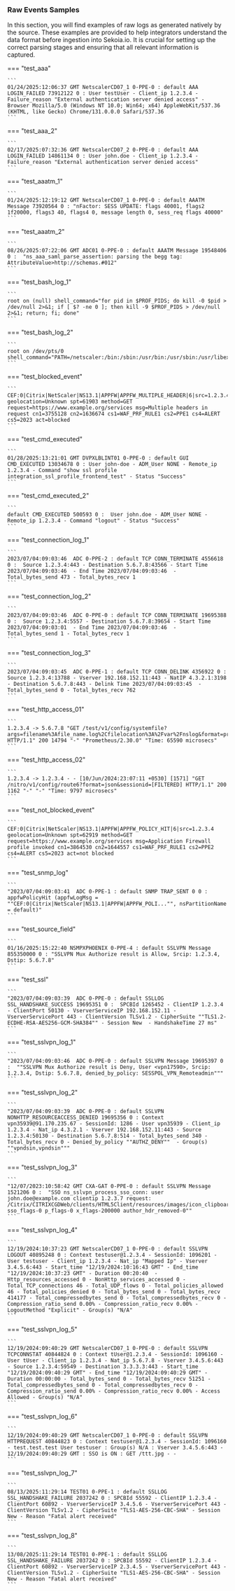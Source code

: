 
### Raw Events Samples

In this section, you will find examples of raw logs as generated natively by the source. These examples are provided to help integrators understand the data format before ingestion into Sekoia.io. It is crucial for setting up the correct parsing stages and ensuring that all relevant information is captured.


=== "test_aaa"

    ```
	01/24/2025:12:06:37 GMT NetscalerCD07_1 0-PPE-0 : default AAA LOGIN_FAILED 73912122 0 : User testUser - Client_ip 1.2.3.4 - Failure_reason "External authentication server denied access" - Browser Mozilla/5.0 (Windows NT 10.0; Win64; x64) AppleWebKit/537.36 (KHTML, like Gecko) Chrome/131.0.0.0 Safari/537.36
    ```



=== "test_aaa_2"

    ```
	02/17/2025:07:32:36 GMT NetscalerCD07_2 0-PPE-0 : default AAA LOGIN_FAILED 14861134 0 : User john.doe - Client_ip 1.2.3.4 - Failure_reason "External authentication server denied access"
    ```



=== "test_aaatm_1"

    ```
	01/24/2025:12:19:12 GMT NetscalerCD07_1 0-PPE-0 : default AAATM Message 73920564 0 : "nFactor: SESS UPDATE: flags 40001, flags2 1f20000, flags3 40, flags4 0, message length 0, sess_req flags 40000"
    ```



=== "test_aaatm_2"

    ```
	08/26/2025:07:22:06 GMT ADC01 0-PPE-0 : default AAATM Message 19548406 0 :  "ns_aaa_saml_parse_assertion: parsing the begg tag: AttributeValue>http://schemas.#012"
    ```



=== "test_bash_log_1"

    ```
	root on (null) shell_command="for pid in $PROF_PIDS; do kill -0 $pid > /dev/null 2>&1; if [ $? -ne 0 ]; then kill -9 $PROF_PIDS > /dev/null 2>&1; return; fi; done"
    ```



=== "test_bash_log_2"

    ```
	root on /dev/pts/0 shell_command="PATH=/netscaler:/bin:/sbin:/usr/bin:/usr/sbin:/usr/libexec:/usr/local/bin:/usr/local/sbin:."
    ```



=== "test_blocked_event"

    ```
	CEF:0|Citrix|NetScaler|NS13.1|APPFW|APPFW_MULTIPLE_HEADER|6|src=1.2.3.4 geolocation=Unknown spt=61903 method=GET request=https://www.example.org/services msg=Multiple headers in request cn1=3755128 cn2=1636674 cs1=WAF_PRF_RULE1 cs2=PPE1 cs4=ALERT cs5=2023 act=blocked
    ```



=== "test_cmd_executed"

    ```
	01/28/2025:13:21:01 GMT DVPXLBLINT01 0-PPE-0 : default GUI CMD_EXECUTED 13034678 0 : User john-doe - ADM_User NONE - Remote_ip 1.2.3.4 - Command "show ssl profile integration_ssl_profile_frontend_test" - Status "Success"
    ```



=== "test_cmd_executed_2"

    ```
	default CMD_EXECUTED 500593 0 :  User john.doe - ADM_User NONE - Remote_ip 1.2.3.4 - Command "logout" - Status "Success"
    ```



=== "test_connection_log_1"

    ```
	2023/07/04:09:03:46  ADC 0-PPE-2 : default TCP CONN_TERMINATE 4556618 0 :  Source 1.2.3.4:443 - Destination 5.6.7.8:43566 - Start Time 2023/07/04:09:03:46  - End Time 2023/07/04:09:03:46  - Total_bytes_send 473 - Total_bytes_recv 1
    ```



=== "test_connection_log_2"

    ```
	2023/07/04:09:03:46  ADC 0-PPE-0 : default TCP CONN_TERMINATE 19695388 0 :  Source 1.2.3.4:5557 - Destination 5.6.7.8:39654 - Start Time 2023/07/04:09:03:01  - End Time 2023/07/04:09:03:46  - Total_bytes_send 1 - Total_bytes_recv 1
    ```



=== "test_connection_log_3"

    ```
	2023/07/04:09:03:45  ADC 0-PPE-1 : default TCP CONN_DELINK 4356922 0 :  Source 1.2.3.4:13788 - Vserver 192.168.152.11:443 - NatIP 4.3.2.1:3198 - Destination 5.6.7.8:443 - Delink Time 2023/07/04:09:03:45  - Total_bytes_send 0 - Total_bytes_recv 762
    ```



=== "test_http_access_01"

    ```
	1.2.3.4 -> 5.6.7.8 "GET /test/v1/config/systemfile?args=filename%3Afile_name.log%2Cfilelocation%3A%2Fvar%2Fnslog&format=prometheus HTTP/1.1" 200 14794 "-" "Prometheus/2.30.0" "Time: 65590 microsecs"
    ```



=== "test_http_access_02"

    ```
	1.2.3.4 -> 1.2.3.4 - - [10/Jun/2024:23:07:11 +0530] [1571] "GET /nitro/v1/config/route6?format=json&sessionid=[FILTERED] HTTP/1.1" 200 1162 "-" "-" "Time: 9797 microsecs"
    ```



=== "test_not_blocked_event"

    ```
	CEF:0|Citrix|NetScaler|NS13.1|APPFW|APPFW_POLICY_HIT|6|src=1.2.3.4 geolocation=Unknown spt=62919 method=GET request=https://www.example.org/services msg=Application Firewall profile invoked cn1=3864530 cn2=1644557 cs1=WAF_PRF_RULE1 cs2=PPE2 cs4=ALERT cs5=2023 act=not blocked
    ```



=== "test_snmp_log"

    ```
	"2023/07/04:09:03:41  ADC 0-PPE-1 : default SNMP TRAP_SENT 0 0 :  appfwPolicyHit (appfwLogMsg = ""CEF:0|Citrix|NetScaler|NS13.1|APPFW|APPFW_POLI..."", nsPartitionName = default)"
    ```



=== "test_source_field"

    ```
	01/16/2025:15:22:40 NSMPXPHOENIX 0-PPE-4 : default SSLVPN Message 855350000 0 : "SSLVPN Mux Authorize result is Allow, Srcip: 1.2.3.4, Dstip: 5.6.7.8"
    ```



=== "test_ssl"

    ```
	"2023/07/04:09:03:39  ADC 0-PPE-0 : default SSLLOG SSL_HANDSHAKE_SUCCESS 19695351 0 :  SPCBId 1265452 - ClientIP 1.2.3.4 - ClientPort 50130 - VserverServiceIP 192.168.152.11 - VserverServicePort 443 - ClientVersion TLSv1.2 - CipherSuite ""TLS1.2-ECDHE-RSA-AES256-GCM-SHA384"" - Session New  - HandshakeTime 27 ms"
    ```



=== "test_sslvpn_log_1"

    ```
	"2023/07/04:09:03:46  ADC 0-PPE-0 : default SSLVPN Message 19695397 0 :  ""SSLVPN Mux Authorize result is Deny, User <vpn17590>, Srcip: 1.2.3.4, Dstip: 5.6.7.8, denied_by_policy: SESSPOL_VPN_Remoteadmin"""
    ```



=== "test_sslvpn_log_2"

    ```
	"2023/07/04:09:03:39  ADC 0-PPE-0 : default SSLVPN NONHTTP_RESOURCEACCESS_DENIED 19695356 0 : Context vpn35939@91.170.235.67 - SessionId: 1286 - User vpn35939 - Client_ip 1.2.3.4 - Nat_ip 4.3.2.1 - Vserver 192.168.152.11:443 - Source 1.2.3.4:50130 - Destination 5.6.7.8:514 - Total_bytes_send 340 - Total_bytes_recv 0 - Denied_by_policy ""AUTHZ_DENY""  - Group(s) ""vpndsin,vpndsin"""
    ```



=== "test_sslvpn_log_3"

    ```
	"12/07/2023:10:58:42 GMT CXA-GAT 0-PPE-0 : default SSLVPN Message 1521206 0 :  "SSO ns_sslvpn_process_sso_conn: user john.doe@example.com clientip 1.2.3.7 request: /Citrix/CITRIXCGDWeb/clients/HTML5Client/resources/images/icon_clipboard.png sso_flags-0 p_flags-0 x_flags-200000 author_hdr_removed-0""
    ```



=== "test_sslvpn_log_4"

    ```
	12/19/2024:10:37:23 GMT NetscalerCD07_1 0-PPE-0 : default SSLVPN LOGOUT 40895248 0 : Context testuser@1.2.3.4 - SessionId: 1096201 - User testuser - Client_ip 1.2.3.4 - Nat_ip "Mapped Ip" - Vserver 3.4.5.6:443 - Start_time "12/19/2024:10:16:43 GMT" - End_time "12/19/2024:10:37:23 GMT" - Duration 00:20:40  - Http_resources_accessed 0 - NonHttp_services_accessed 0 - Total_TCP_connections 46 - Total_UDP_flows 0 - Total_policies_allowed 46 - Total_policies_denied 0 - Total_bytes_send 0 - Total_bytes_recv 414177 - Total_compressedbytes_send 0 - Total_compressedbytes_recv 0 - Compression_ratio_send 0.00% - Compression_ratio_recv 0.00% - LogoutMethod "Explicit" - Group(s) "N/A"
    ```



=== "test_sslvpn_log_5"

    ```
	12/19/2024:09:40:29 GMT NetscalerCD07_1 0-PPE-0 : default SSLVPN TCPCONNSTAT 40844824 0 : Context tUser@1.2.3.4 - SessionId: 1096160 - User tUser - Client_ip 1.2.3.4 - Nat_ip 5.6.7.8 - Vserver 3.4.5.6:443 - Source 1.2.3.4:59549 - Destination 3.3.3.3:443 - Start_time "12/19/2024:09:40:29 GMT" - End_time "12/19/2024:09:40:29 GMT" - Duration 00:00:00 - Total_bytes_send 0 - Total_bytes_recv 51251 - Total_compressedbytes_send 0 - Total_compressedbytes_recv 0 - Compression_ratio_send 0.00% - Compression_ratio_recv 0.00% - Access Allowed - Group(s) "N/A"
    ```



=== "test_sslvpn_log_6"

    ```
	12/19/2024:09:40:29 GMT NetscalerCD07_1 0-PPE-0 : default SSLVPN HTTPREQUEST 40844823 0 : Context testuser@1.2.3.4 - SessionId: 1096160 - test.test.test User testuser : Group(s) N/A : Vserver 3.4.5.6:443 - 12/19/2024:09:40:29 GMT : SSO is ON : GET /ttt.jpg - -
    ```



=== "test_sslvpn_log_7"

    ```
	08/13/2025:11:29:14 TEST01 0-PPE-1 : default SSLLOG SSL_HANDSHAKE_FAILURE 2037242 0 : SPCBId 55592 - ClientIP 1.2.3.4 - ClientPort 60892 - VserverServiceIP 3.4.5.6 - VserverServicePort 443 - ClientVersion TLSv1.2 - CipherSuite "TLS1-AES-256-CBC-SHA" - Session New - Reason "Fatal alert received"
    ```



=== "test_sslvpn_log_8"

    ```
	13/08/2025:11:29:14 TEST01 0-PPE-1 : default SSLLOG SSL_HANDSHAKE_FAILURE 2037242 0 : SPCBId 55592 - ClientIP 1.2.3.4 - ClientPort 60892 - VserverServiceIP 2.3.4.5 - VserverServicePort 443 - ClientVersion TLSv1.2 - CipherSuite "TLS1-AES-256-CBC-SHA" - Session New - Reason "Fatal alert received"
    ```



